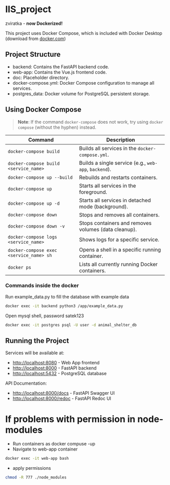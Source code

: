 # IIS_project
zviratka - **now Dockerized!**

This project uses Docker Compose, which is included with Docker Desktop (download from [docker.com](https://www.docker.com/products/docker-desktop/))

## Project Structure

- backend: Contains the FastAPI backend code.
- web-app: Contains the Vue.js frontend code.
- doc: Placeholder directory.
- docker-compose.yml: Docker Compose configuration to manage all services.
- postgres_data: Docker volume for PostgreSQL persistent storage.

## Using Docker Compose
> **Note**: If the command `docker-compose` does not work, try using `docker compose` (without the hyphen) instead.

| Command                                | Description                                           |
|----------------------------------------|-------------------------------------------------------|
| `docker-compose build`                 | Builds all services in the `docker-compose.yml`.      |
| `docker-compose build <service_name>`  | Builds a single service (e.g., `web-app`, `backend`). |
| `docker-compose up --build`            | Rebuilds and restarts containers.                     |
| `docker-compose up`                    | Starts all services in the foreground.                |
| `docker-compose up -d`                 | Starts all services in detached mode (background).    |
| `docker-compose down`                  | Stops and removes all containers.                     |
| `docker-compose down -v`               | Stops containers and removes volumes (data cleanup).  |
| `docker-compose logs <service_name>`   | Shows logs for a specific service.                    |
| `docker-compose exec <service_name> sh`| Opens a shell in a specific running container.        |
| `docker ps`                            | Lists all currently running Docker containers.        |

### Commands inside the docker
Run example_data.py to fill the database with example data
```bash
docker exec -it backend python3 /app/example_data.py
```

Open mysql shell, password satek123
```bash
docker exec -it postgres psql -U user -d animal_shelter_db
```

## Running the Project

Services will be available at:
- [http://localhost:8080](http://localhost:8080) - Web App frontend
- [http://localhost:8000](http://localhost:8000) - FastAPI backend
- [http://localhost:5432](http://localhost:5432) - PostgreSQL database

API Documentation:
- [http://localhost:8000/docs](http://localhost:8000/docs) - FastAPI Swagger UI
- [http://localhost:8000/redoc](http://localhost:8000/redoc) - FastAPI Redoc UI

# If problems with permission in node-modules
- Run containers as docker compuse -up
- Navigate to web-app container
```bash
docker exec -it web-app bash
```
- apply permissions
```bash
chmod -R 777 ./node_modules
```
